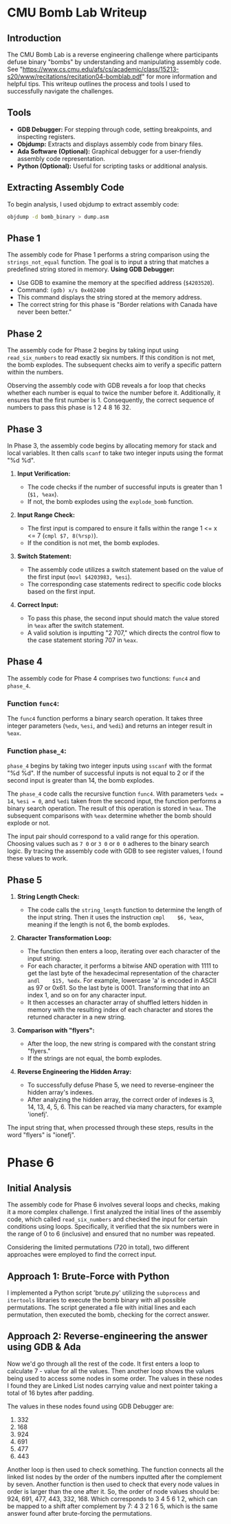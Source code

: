 # CMU Bomb Lab Writeup

## Introduction

The CMU Bomb Lab is a reverse engineering challenge where participants defuse binary "bombs" by understanding and manipulating assembly code. See "https://www.cs.cmu.edu/afs/cs/academic/class/15213-s20/www/recitations/recitation04-bomblab.pdf" for more information and helpful tips. This writeup outlines the process and tools I used to successfully navigate the challenges.

## Tools

- **GDB Debugger:** For stepping through code, setting breakpoints, and inspecting registers.
- **Objdump:** Extracts and displays assembly code from binary files.
- **Ada Software (Optional):** Graphical debugger for a user-friendly assembly code representation.
- **Python (Optional):** Useful for scripting tasks or additional analysis.

## Extracting Assembly Code

To begin analysis, I used objdump to extract assembly code:

```bash
objdump -d bomb_binary > dump.asm
```

## Phase 1

The assembly code for Phase 1 performs a string comparison using the `strings_not_equal` function. The goal is to input a string that matches a predefined string stored in memory. 
**Using GDB Debugger:**
   - Use GDB to examine the memory at the specified address (`$4203520`).
   - Command: `(gdb) x/s 0x402400`
   - This command displays the string stored at the memory address.
- The correct string for this phase is "Border relations with Canada have never been better."

## Phase 2
The assembly code for Phase 2 begins by taking input using `read_six_numbers` to read exactly six numbers. If this condition is not met, the bomb explodes. The subsequent checks aim to verify a specific pattern within the numbers.

Observing the assembly code with GDB reveals a for loop that checks whether each number is equal to twice the number before it. Additionally, it ensures that the first number is 1. Consequently, the correct sequence of numbers to pass this phase is 1 2 4 8 16 32.

## Phase 3

In Phase 3, the assembly code begins by allocating memory for stack and local variables. It then calls `scanf` to take two integer inputs using the format "%d %d".

1. **Input Verification:**
   - The code checks if the number of successful inputs is greater than 1 (`$1, %eax`).
   - If not, the bomb explodes using the `explode_bomb` function.

2. **Input Range Check:**
   - The first input is compared to ensure it falls within the range 1 <= x <= 7 (`cmpl $7, 8(%rsp)`).
   - If the condition is not met, the bomb explodes.

3. **Switch Statement:**
   - The assembly code utilizes a switch statement based on the value of the first input (`movl $4203983, %esi`).
   - The corresponding case statements redirect to specific code blocks based on the first input.

4. **Correct Input:**
   - To pass this phase, the second input should match the value stored in `%eax` after the switch statement.
   - A valid solution is inputting "2 707," which directs the control flow to the case statement storing 707 in `%eax`.


## Phase 4

The assembly code for Phase 4 comprises two functions: `func4` and `phase_4`. 

### Function `func4`:

The `func4` function performs a binary search operation. It takes three integer parameters (`%edx`, `%esi`, and `%edi`) and returns an integer result in `%eax`.

### Function `phase_4`:

`phase_4` begins by taking two integer inputs using `sscanf` with the format "%d %d". If the number of successful inputs is not equal to 2 or if the second input is greater than 14, the bomb explodes.

The `phase_4` code calls the recursive function `func4`. With parameters `%edx = 14`, `%esi = 0`, and `%edi` taken from the second input, the function performs a binary search operation. The result of this operation is stored in `%eax`. The subsequent comparisons with `%eax` determine whether the bomb should explode or not.

The input pair should correspond to a valid range for this operation. Choosing values such as `7 0` or `3 0` or `0 0` adheres to the binary search logic. By tracing the assembly code with GDB to see register values, I found these values to work.


## Phase 5

1. **String Length Check:**
   - The code calls the `string_length` function to determine the length of the input string. Then it uses the instruction `cmpl	$6, %eax`, meaning if the length is not 6, the bomb explodes.

2. **Character Transformation Loop:**
   - The function then enters a loop, iterating over each character of the input string.
   - For each character, it performs a bitwise AND operation with 1111 to get the last byte of the hexadecimal representation of the character `andl	$15, %edx`.
   For example, lowercase 'a' is encoded in ASCII as 97 or 0x61. So the last byte is 0001. Transforming that into an index 1, and so on for any character input.
   - It then accesses an character array of shuffled letters hidden in memory with the resulting index of each character and stores the returned character in a new string.

3. **Comparison with "flyers":**
   - After the loop, the new string is compared with the constant string "flyers."
   - If the strings are not equal, the bomb explodes.

4. **Reverse Engineering the Hidden Array:**
   - To successfully defuse Phase 5, we need to reverse-engineer the hidden array's indexes.
   - After analyzing the hidden array, the correct order of indexes is 3, 14, 13, 4, 5, 6. This can be reached via many characters, for example 'ionefj'.

The input string that, when processed through these steps, results in the word "flyers" is "ionefj".


# Phase 6

## Initial Analysis

The assembly code for Phase 6 involves several loops and checks, making it a more complex challenge. I first analyzed the initial lines of the assembly code, which called `read_six_numbers` and checked the input for certain conditions using loops. Specifically, it verified that the six numbers were in the range of 0 to 6 (inclusive) and ensured that no number was repeated.

Considering the limited permutations (720 in total), two different approaches were employed to find the correct input.

## Approach 1: Brute-Force with Python
I implemented a Python script 'brute.py' utilizing the `subprocess` and `itertools` libraries to execute the bomb binary with all possible permutations. The script generated a file with initial lines and each permutation, then executed the bomb, checking for the correct answer.

## Approach 2: Reverse-engineering the answer using GDB & Ada
Now we'd go through all the rest of the code. It first enters a loop to calculate 7 - value for all the values. Then another loop shows the values being used to access some nodes in some order. The values in these nodes I found they are Linked List nodes carrying value and next pointer taking a total of 16 bytes after padding. 

The values in these nodes found using GDB Debugger are:
1. 332
2. 168
3. 924
4. 691
5. 477
6. 443

Another loop is then used to check something. The function connects all the linked list nodes by the order of the numbers inputted after the complement by seven. Another function is then used to check that every node values in order is larger than the one after it. So, the order of node values should be:
924, 691, 477, 443, 332, 168. 
Which corresponds to 3 4 5 6 1 2, which can be mapped to a shift after complement by 7:
4 3 2 1 6 5, which is the same answer found after brute-forcing the permutations.
